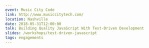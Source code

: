 ```yaml
---
event: Music City Code
link: http://www.musiccitytech.com/
location: Nashville
date: 2018-05-31T12:00:00
talk: Building Quality JavaScript With Test-Driven Development
slides: /workshops/test-driven-javascript
tags: engagements
---
```

